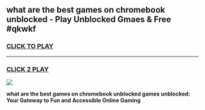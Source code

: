 
## what are the best games on chromebook unblocked - Play Unblocked Gmaes & Free #qkwkf
<h3>
<a href="https://news.freeplayer.one?title=what_are_the_best_games_on_chromebook_unblocked&ref=03M">CLICK TO PLAY</a></h3>
<hr>

<h3>
<a href="https://news.freeplayer.one?title=what_are_the_best_games_on_chromebook_unblocked&ref=03M">CLICK 2 PLAY</a>
  
</h3>

<a href="https://news.freeplayer.one?title=what_are_the_best_games_on_chromebook_unblocked&ref=03M"><img src="https://clearcache.store/games.png"></a>


**what are the best games on chromebook unblocked games unblocked: Your Gateway to Fun and Accessible Online Gaming**

